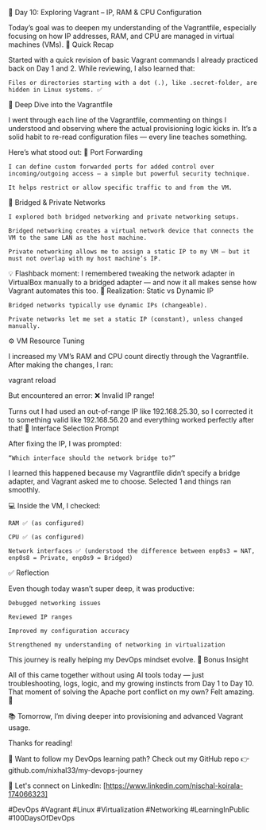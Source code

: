 🚀 Day 10: Exploring Vagrant – IP, RAM & CPU Configuration

Today’s goal was to deepen my understanding of the Vagrantfile, especially focusing on how IP addresses, RAM, and CPU are managed in virtual machines (VMs).
🔁 Quick Recap

Started with a quick revision of basic Vagrant commands I already practiced back on Day 1 and 2. While reviewing, I also learned that:

    Files or directories starting with a dot (.), like .secret-folder, are hidden in Linux systems. ✅

📂 Deep Dive into the Vagrantfile

I went through each line of the Vagrantfile, commenting on things I understood and observing where the actual provisioning logic kicks in. It’s a solid habit to re-read configuration files — every line teaches something.

Here’s what stood out:
🔐 Port Forwarding

    I can define custom forwarded ports for added control over incoming/outgoing access — a simple but powerful security technique.

    It helps restrict or allow specific traffic to and from the VM.

🌉 Bridged & Private Networks

    I explored both bridged networking and private networking setups.

    Bridged networking creates a virtual network device that connects the VM to the same LAN as the host machine.

    Private networking allows me to assign a static IP to my VM — but it must not overlap with my host machine’s IP.

💡 Flashback moment: I remembered tweaking the network adapter in VirtualBox manually to a bridged adapter — and now it all makes sense how Vagrant automates this too.
🧠 Realization: Static vs Dynamic IP

    Bridged networks typically use dynamic IPs (changeable).

    Private networks let me set a static IP (constant), unless changed manually.

⚙️ VM Resource Tuning

I increased my VM’s RAM and CPU count directly through the Vagrantfile. After making the changes, I ran:

vagrant reload

But encountered an error: ❌ Invalid IP range!

Turns out I had used an out-of-range IP like 192.168.25.30, so I corrected it to something valid like 192.168.56.20 and everything worked perfectly after that!
📌 Interface Selection Prompt

After fixing the IP, I was prompted:

    “Which interface should the network bridge to?”

I learned this happened because my Vagrantfile didn’t specify a bridge adapter, and Vagrant asked me to choose. Selected 1 and things ran smoothly.

💻 Inside the VM, I checked:

    RAM ✅ (as configured)

    CPU ✅ (as configured)

    Network interfaces ✅ (understood the difference between enp0s3 = NAT, enp0s8 = Private, enp0s9 = Bridged)

✅ Reflection

Even though today wasn’t super deep, it was productive:

    Debugged networking issues

    Reviewed IP ranges

    Improved my configuration accuracy

    Strengthened my understanding of networking in virtualization

This journey is really helping my DevOps mindset evolve.
🔧 Bonus Insight

All of this came together without using AI tools today — just troubleshooting, logs, logic, and my growing instincts from Day 1 to Day 10. That moment of solving the Apache port conflict on my own? Felt amazing. 💪

📚 Tomorrow, I’m diving deeper into provisioning and advanced Vagrant usage.

Thanks for reading!

🧠 Want to follow my DevOps learning path?
Check out my GitHub repo 👉 github.com/nixhal33/my-devops-journey

🔗 Let's connect on LinkedIn: [https://www.linkedin.com/nischal-koirala-174066323]  

#DevOps #Vagrant #Linux #Virtualization #Networking #LearningInPublic #100DaysOfDevOps
